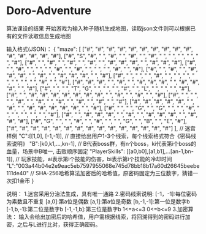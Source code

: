 # Doro-Adventure
算法课设的结果
开始游戏为输入种子随机生成地图，读取json文件则可以根据已有的文件读取信息生成地图

输入格式(JSON)：
{
    "maze": [
        ["#", "#", "#", "#", "#", "#", "#", "#", "#", "#", "#", "#", "#", "#", "#"],
        ["#", "S", "#", " ", "#", " ", "#", " ", "#", " ", " ", " ", " ", " ", "#"],
        ["#", " ", "#", " ", "#", " ", "#", " ", "#", "#", "#", " ", "#", "#", "#"],
        ["#", " ", "#", " ", " ", " ", "#", " ", "#", " ", " ", " ", "#", " ", "#"],
        ["#", " ", "#", " ", "#", "#", "#", " ", "#", " ", "#", "#", "#", " ", "#"],
        ["#", " ", " ", " ", "#", " ", " ", " ", " ", " ", " ", " ", "#", " ", "#"],
        ["#", "#", "#", " ", "#", " ", "#", "#", "#", " ", "#", "#", "#", " ", "#"],
        ["#", " ", " ", "T", "G", " ", " ", " ", "#", " ", "L", " ", " ", " ", "#"],
        ["#", " ", "#", "#", "#", "#", "#", "#", "#", " ", "#", " ", "#", " ", "#"],
        ["#", " ", " ", " ", "#", " ", "#", " ", "#", " ", "#", " ", "#", " ", "#"],
        ["#", "#", "#", "#", "#", " ", "#", " ", "#", "#", "#", "#", "#", " ", "#"],
        ["#", " ", " ", "G", " ", "G", " ", " ", "#", " ", " ", " ", " ", " ", "#"],
        ["#", " ", "#", "#", "#", " ", "#", " ", "#", "#", "#", " ", "#", "#", "#"],
        ["#", "G", " ", " ", "#", " ", "#", " ", " ", "G", " ", "B", " ", "E", "#"],
        ["#", "#", "#", "#", "#", "#", "#", "#", "#", "#", "#", "#", "#", "#", "#"]
    ], // 迷宫样例
    "C":[[1,0], [-1,-1]],  // 直接给出用户1-3个线索，每个线索格式符合《密码线索说明》
    "B":[k0,k1,...,kn-1],  // B代表boss群，有n个boss，ki代表第i个boss的血量，场景中B唯一, 击败顺序固定
    "PlayerSkills": [[a0,b0],[a1,b1],...[an-1,bn-1]],  // 玩家技能，ai表示第i个技能的伤害，bi表示第i个技能的冷却时间
    "L":"003a44b04e2e9eac5eb7597955068e745d78bb18b17a60d26645beebe111de40"  // SHA-256哈希算法加密后的哈希值，原密码固定为三位数字，猜错一次扣1金币
}


说明：
1.迷宫采用分治法生成，具有唯一通路
2.密码线索说明:
[-1，-1]:每位密码为素数且不重复
[a,0]:第a位是偶数
[a,1]:第a位是奇数
[b,-1,-1]:第一位是数字b
[-1,b,-1]:第二位是数字b
[-1,-1,b]:第三位是数字b
1<=a<=3
0<=b<=9
3.加密算法：
输入会给出加密后的哈希值，用户需根据线索，将回溯得到的密码进行加密，之后与L进行比对，获得正确密码。
